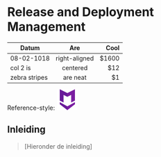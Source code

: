 # Release and Deployment Management
| Datum         | Are           | Cool  |
| ------------- |:-------------:| -----:|
| 08-02-1018      | right-aligned | $1600 |
| col 2 is      | centered      |   $12 |
| zebra stripes | are neat      |    $1 |

Reference-style: 
![alt text][logo]

[logo]: https://github.com/ferryferry/SOP6/blob/master/Images/icon.png "Logo Title Text 2"
## Inleiding
>[Hieronder de inleiding]